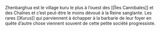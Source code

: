 Zhenbarghua est le village kuru le plus à l’ouest des [[Îles Cannibales]] et des Chaînes et c’est peut-être le moins dévoué à la Reine sanglante. Les rares [[Kurus]] qui parviennent à échapper à la barbarie de leur foyer en quête d’autre chose viennent souvent de cette petite société progressiste.